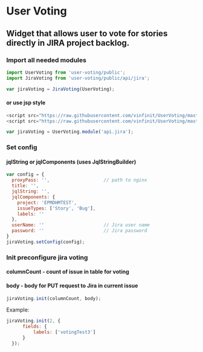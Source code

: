 # User Voting

## Widget that allows user to vote for stories directly in JIRA project backlog.

### Import all needed modules
```javascript
import UserVoting from 'user-voting/public';
import JiraVoting from 'user-voting/public/api/jira';

var jiraVoting = JiraVoting(UserVoting);
```
#### or use jsp style
```javascript
<script src="https://raw.githubusercontent.com/vinfinit/UserVoting/master/public/index.js">
<script src="https://raw.githubusercontent.com/vinfinit/UserVoting/master/public/api/jira.js">

var jiraVoting = UserVoting.module('api.jira');
```

### Set config
#### jqlString or jqlComponents (uses JqlStringBuilder)
```javascript
var config = {
  proxyPass: '',                    // path to nginx
  title: '',
  jqlString: '',
  jqlComponents: {
    project: 'EPMDHMTEST',
    issueTypes: ['Story', 'Bug'],
    labels: ''
  },
  userName: ''                      // Jira user name
  password: ''                      // Jira password
}
jiraVoting.setConfig(config);
```

### Init preconfigure jira voting
#### columnCount - count of issue in table for voting
#### body - body for PUT request to Jira in current issue
```javascript
jiraVoting.init(columnCount, body);
```
Example:
```javascript
jiraVoting.init(2, {
      fields: {
          labels: ['votingTest3']
      }
  });
```
